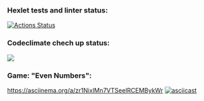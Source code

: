 ### Hexlet tests and linter status:
[![Actions Status](https://github.com/renata-nerenata/python-project-lvl1/workflows/hexlet-check/badge.svg)](https://github.com/renata-nerenata/python-project-lvl1/actions)

### Codeclimate chech up status:
<a href="https://codeclimate.com/github/codeclimate/codeclimate/maintainability"><img src="https://api.codeclimate.com/v1/badges/a99a88d28ad37a79dbf6/maintainability" /></a>

### Game: "Even Numbers":
https://asciinema.org/a/zr1NixlMn7VTSeelRCEMBykWr
[![asciicast](https://asciinema.org/a/zr1NixlMn7VTSeelRCEMBykWr)](https://asciinema.org/a/zr1NixlMn7VTSeelRCEMBykWr)
